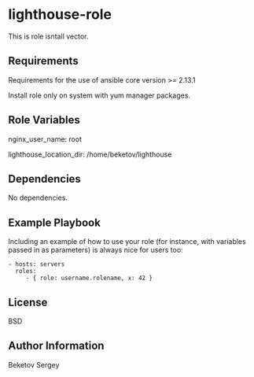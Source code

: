 lighthouse-role
=========

This is role isntall vector.

Requirements
------------

Requirements for the use of ansible core version >= 2.13.1

Install role only on system with yum manager packages.


Role Variables
--------------

nginx_user_name: root 

lighthouse_location_dir: /home/beketov/lighthouse

Dependencies
------------

No dependencies.

Example Playbook
----------------

Including an example of how to use your role (for instance, with variables passed in as parameters) is always nice for users too:

    - hosts: servers
      roles:
         - { role: username.rolename, x: 42 }

License
-------

BSD

Author Information
------------------

Beketov Sergey

